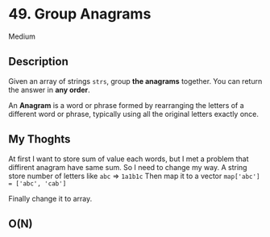# 49. Group Anagrams
Medium


## Description
<p>Given an array of strings <code>strs</code>, group <strong>the anagrams</strong> together. You can return the answer in <strong>any order</strong>.</p>

<p>An <strong>Anagram</strong> is a word or phrase formed by rearranging the letters of a different word or phrase, typically using all the original letters exactly once.</p>

## My Thoghts

At first I  want to store sum of value each words, but I met a problem that diffirent anagram have same sum.
So I need to change my way. A string store number of letters like `abc` => `1a1b1c`
Then map it to a vector `map['abc'] = ['abc', 'cab']`

Finally change it to array.

## O(N)